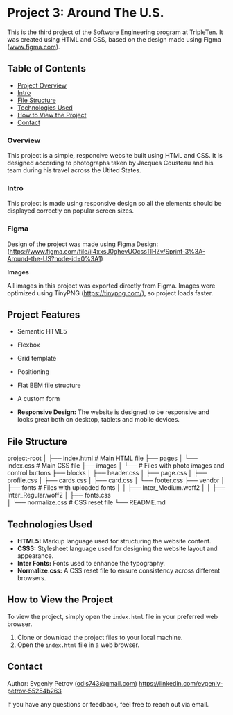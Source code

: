 # Project 3: Around The U.S.

This is the third project of the Software Engineering program at TripleTen. It was created using HTML and CSS, based on the design made using Figma (www.figma.com).

## Table of Contents

- [Project Overview](#project-overview)
- [Intro](#intro)
- [File Structure](#file-structure)
- [Technologies Used](#technologies-used)
- [How to View the Project](#how-to-view-the-project)
- [Contact](#contact)

### Overview

This project is a simple, responcive website built using HTML and CSS. It is designed according to photographs taken by Jacques Cousteau and his team during his travel across the Utited States.

### Intro

This project is made using responsive design so all the elements should be displayed correctly on popular screen sizes.

### Figma

Design of the project was made using Figma Design: (https://www.figma.com/file/ii4xxsJ0ghevUOcssTlHZv/Sprint-3%3A-Around-the-US?node-id=0%3A1)

**Images**

All images in this project was exported directly from Figma. Images were optimized using TinyPNG (https://tinypng.com/), so project loads faster.

## Project Features

- Semantic HTML5
- Flexbox
- Grid template
- Positioning
- Flat BEM file structure
- A custom form

- **Responsive Design:** The website is designed to be responsive and looks great both on desktop, tablets and mobile devices.

## File Structure

project-root
│
├── index.html # Main HTML file
├── pages
│ └── index.css # Main CSS file
├── images
│ └── # Files with photo images and control buttons
├── blocks
│ ├── header.css
│ ├── page.css
│ ├── profile.css
│ ├── cards.css
│ ├── card.css
│ └── footer.css
├── vendor
│ ├── fonts # Files with uploaded fonts
│ │ ├── Inter_Medium.woff2
│ │ ├── Inter_Regular.woff2
│ ├── fonts.css  
│ └── normalize.css # CSS reset file
└── README.md

## Technologies Used

- **HTML5:** Markup language used for structuring the website content.
- **CSS3:** Stylesheet language used for designing the website layout and appearance.
- **Inter Fonts:** Fonts used to enhance the typography.
- **Normalize.css:** A CSS reset file to ensure consistency across different browsers.

## How to View the Project

To view the project, simply open the `index.html` file in your preferred web browser.

1. Clone or download the project files to your local machine.
2. Open the `index.html` file in a web browser.

## Contact

Author: Evgeniy Petrov (odis743@gmail.com)
https://linkedin.com/evgeniy-petrov-55254b263

If you have any questions or feedback, feel free to reach out via email.
